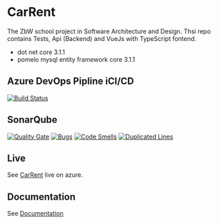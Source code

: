 # CarRent

The ZbW school project in Software Architecture and Design. Thsi repo contains Tests, Api (Backend) and VueJs with TypeScript fontend.

- dot net core 3.1.1
- pomelo mysql entity framework core 3.1.1

## Azure DevOps Pipline iCI/CD

[![Build Status](https://dev.azure.com/gabrielweibel/CarRent/_apis/build/status/gaweCodes.CarRent?branchName=master)](https://dev.azure.com/gabrielweibel/CarRent/_build/latest?definitionId=1&branchName=master)

## SonarQube

[![Quality Gate](https://sonarcloud.io/api/project_badges/measure?project=gaweCodes_CarRent&metric=alert_status)](https://sonarcloud.io/dashboard?id=gaweCodes_CarRent)
[![Bugs](https://sonarcloud.io/api/project_badges/measure?project=gaweCodes_CarRent&metric=bugs)](https://sonarcloud.io/project/issues?id=gaweCodes_CarRent&resolved=false&types=BUG)
[![Code Smells](https://sonarcloud.io/api/project_badges/measure?project=gaweCodes_CarRent&metric=code_smells)](https://sonarcloud.io/project/issues?id=gaweCodes_CarRent&resolved=false&types=CODE_SMELL)
[![Duplicated Lines](https://sonarcloud.io/api/project_badges/measure?project=gaweCodes_CarRent&metric=duplicated_lines_density)](https://sonarcloud.io/component_measures?id=gaweCodes_CarRent&metric=duplicated_lines_density)

## Live

See [CarRent](https://gawecodes-carrent.azurewebsites.net/) live on azure.

## Documentation

See [Documentation](https://github.com/gaweCodes/CarRent/blob/master/CarRent/docs/Documentation.md)
